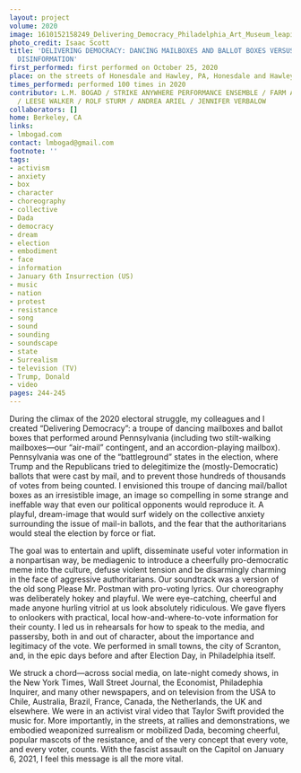 ```yaml
---
layout: project
volume: 2020
image: 1610152158249_Delivering_Democracy_Philadelphia_Art_Museum_leaping_Isaac_Scott.jpg
photo_credit: Isaac Scott
title: 'DELIVERING DEMOCRACY: DANCING MAILBOXES AND BALLOT BOXES VERSUS AUTHORITARIAN
  DISINFORMATION'
first_performed: first performed on October 25, 2020
place: on the streets of Honesdale and Hawley, PA, Honesdale and Hawley, PA
times_performed: performed 100 times in 2020
contributor: L.M. BOGAD / STRIKE ANYWHERE PERFORMANCE ENSEMBLE / FARM ARTS COLLECTIVE
  / LEESE WALKER / ROLF STURM / ANDREA ARIEL / JENNIFER VERBALOW
collaborators: []
home: Berkeley, CA
links:
- lmbogad.com
contact: lmbogad@gmail.com
footnote: ''
tags:
- activism
- anxiety
- box
- character
- choreography
- collective
- Dada
- democracy
- dream
- election
- embodiment
- face
- information
- January 6th Insurrection (US)
- music
- nation
- protest
- resistance
- song
- sound
- sounding
- soundscape
- state
- Surrealism
- television (TV)
- Trump, Donald
- video
pages: 244-245
---
```


During the climax of the 2020 electoral struggle, my colleagues and I created “Delivering Democracy”: a troupe of dancing mailboxes and ballot boxes that performed around Pennsylvania (including two stilt-walking mailboxes—our “air-mail” contingent, and an accordion-playing mailbox). Pennsylvania was one of the “battleground” states in the election, where Trump and the Republicans tried to delegitimize the (mostly-Democratic) ballots that were cast by mail, and to prevent those hundreds of thousands of votes from being counted. I envisioned this troupe of dancing mail/ballot boxes as an irresistible image, an image so compelling in some strange and ineffable way that even our political opponents would reproduce it. A playful, dream-image that would surf widely on the collective anxiety surrounding the issue of mail-in ballots, and the fear that the authoritarians would steal the election by force or fiat.  

The goal was to entertain and uplift, disseminate useful voter information in a nonpartisan way, be mediagenic to introduce a cheerfully pro-democratic meme into the culture, defuse violent tension and be disarmingly charming in the face of aggressive authoritarians. Our soundtrack was a version of the old song Please Mr. Postman with pro-voting lyrics.  Our choreography was deliberately hokey and playful. We were eye-catching, cheerful and made anyone hurling vitriol at us look absolutely ridiculous. We gave flyers to onlookers with practical, local how-and-where-to-vote information for their county. I led us in rehearsals for how to speak to the media, and passersby, both in and out of character, about the importance and legitimacy of the vote. We performed in small towns, the city of Scranton, and, in the epic days before and after Election Day, in Philadelphia itself. 

We struck a chord—across social media, on late-night comedy shows, in the New York Times, Wall Street Journal, the Economist, Philadephia Inquirer, and many other newspapers, and on television from the USA to Chile, Australia, Brazil, France, Canada, the Netherlands, the UK and elsewhere.  We were in an activist viral video that Taylor Swift provided the music for. More importantly, in the streets, at rallies and demonstrations, we embodied weaponized surrealism or mobilized Dada, becoming cheerful, popular mascots of the resistance, and of the very concept that every vote, and every voter, counts. With the fascist assault on the Capitol on January 6, 2021, I feel this message is all the more vital.